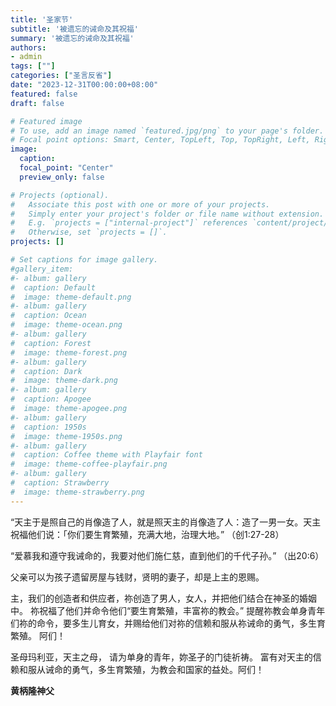 ```yaml
---
title: '圣家节'
subtitle: '被遗忘的诫命及其祝福'
summary: '被遗忘的诫命及其祝福'
authors:
- admin
tags: [""]
categories: ["圣言反省"]
date: "2023-12-31T00:00:00+08:00"
featured: false
draft: false

# Featured image
# To use, add an image named `featured.jpg/png` to your page's folder.
# Focal point options: Smart, Center, TopLeft, Top, TopRight, Left, Right, BottomLeft, Bottom, BottomRight
image:
  caption:
  focal_point: "Center"
  preview_only: false

# Projects (optional).
#   Associate this post with one or more of your projects.
#   Simply enter your project's folder or file name without extension.
#   E.g. `projects = ["internal-project"]` references `content/project/deep-learning/index.md`.
#   Otherwise, set `projects = []`.
projects: []

# Set captions for image gallery.
#gallery_item:
#- album: gallery
#  caption: Default
#  image: theme-default.png
#- album: gallery
#  caption: Ocean
#  image: theme-ocean.png
#- album: gallery
#  caption: Forest
#  image: theme-forest.png
#- album: gallery
#  caption: Dark
#  image: theme-dark.png
#- album: gallery
#  caption: Apogee
#  image: theme-apogee.png
#- album: gallery
#  caption: 1950s
#  image: theme-1950s.png
#- album: gallery
#  caption: Coffee theme with Playfair font
#  image: theme-coffee-playfair.png
#- album: gallery
#  caption: Strawberry
#  image: theme-strawberry.png
---
```

“天主于是照自己的肖像造了人，就是照天主的肖像造了人：造了一男一女。天主祝福他们说：「你们要生育繁殖，充满大地，治理大地。” （创1:27-28）

“爱慕我和遵守我诫命的，我要对他们施仁慈，直到他们的千代子孙。” （出20:6）

父亲可以为孩子遗留房屋与钱财，贤明的妻子，却是上主的恩赐。

主，我们的创造者和供应者，祢创造了男人，女人，并把他们结合在神圣的婚姻中。
祢祝福了他们并命令他们“要生育繁殖，丰富祢的教会。”
提醒祢教会单身青年们祢的命令，要多生儿育女，并赐给他们对祢的信赖和服从祢诫命的勇气，多生育繁殖。
阿们！

圣母玛利亚，天主之母，
请为单身的青年，妳圣孑的门徒祈祷。
富有对天主的信赖和服从诫命的勇气，多生育繁殖，为教会和国家的益处。阿们！

__黄柄隆神父__